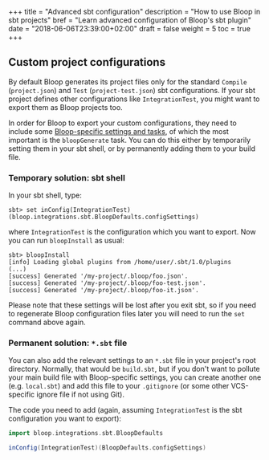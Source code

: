 +++
title = "Advanced sbt configuration"
description = "How to use Bloop in sbt projects"
bref = "Learn advanced configuration of Bloop's sbt plugin"
date = "2018-06-06T23:39:00+02:00"
draft = false
weight = 5
toc = true
+++

## Custom project configurations

By default Bloop generates its project files only for the standard `Compile`
(`project.json`) and `Test` (`project-test.json`) sbt configurations. If your
sbt project defines other configurations like `IntegrationTest`, you might want
to export them as Bloop projects too.

In order for Bloop to export your custom configurations, they need to include
some
[Bloop-specific settings and tasks](https://github.com/scalacenter/bloop/blob/405896f4164cb96bfd39a7369a714d8f73257dd5/integrations/sbt-bloop/src/main/scala/bloop/integrations/sbt/SbtBloop.scala#L80-L89),
of which the most important is the `bloopGenerate` task. You can do this either
by temporarily setting them in your sbt shell, or by permanently adding them to
your build file.

### Temporary solution: sbt shell

In your sbt shell, type:

```
sbt> set inConfig(IntegrationTest)(bloop.integrations.sbt.BloopDefaults.configSettings)
```

where `IntegrationTest` is the configuration which you want to export. Now you
can run `bloopInstall` as usual:

```
sbt> bloopInstall
[info] Loading global plugins from /home/user/.sbt/1.0/plugins
(...)
[success] Generated '/my-project/.bloop/foo.json'.
[success] Generated '/my-project/.bloop/foo-test.json'.
[success] Generated '/my-project/.bloop/foo-it.json'.
```

Please note that these settings will be lost after you exit sbt, so if you need
to regenerate Bloop configuration files later you will need to run the `set`
command above again.

### Permanent solution: `*.sbt` file

You can also add the relevant settings to an `*.sbt` file in your project's
root directory. Normally, that would be `build.sbt`, but if you don't want to
pollute your main build file with Bloop-specific settings, you can create
another one (e.g. `local.sbt`) and add this file to your `.gitignore` (or some
other VCS-specific ignore file if not using Git).

The code you need to add (again, assuming `IntegrationTest` is the sbt
configuration you want to export):

```scala
import bloop.integrations.sbt.BloopDefaults

inConfig(IntegrationTest)(BloopDefaults.configSettings)
```
